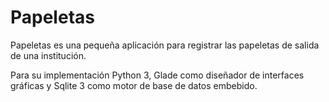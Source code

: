 Papeletas
==========
Papeletas es una pequeña aplicación para registrar las papeletas de salida de
una institución.

Para su implementación Python 3, Glade como diseñador de interfaces gráficas y
Sqlite 3 como motor de base de datos embebido.
